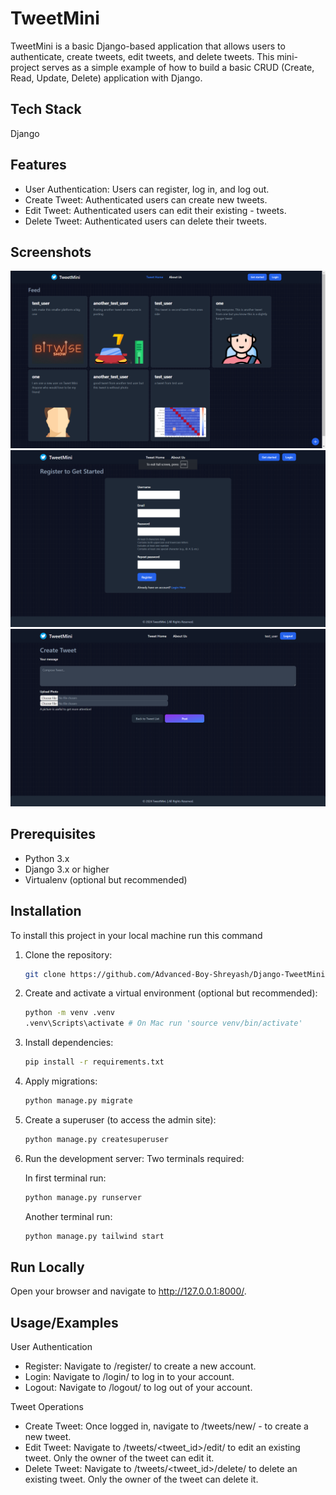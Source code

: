 # TweetMini

TweetMini is a basic Django-based application that allows users to authenticate, create tweets, edit tweets, and delete tweets. This mini-project serves as a simple example of how to build a basic CRUD (Create, Read, Update, Delete) application with Django.

## Tech Stack
Django

## Features

- User Authentication: Users can register, log in, and log out.
- Create Tweet: Authenticated users can create new tweets.
- Edit Tweet: Authenticated users can edit their existing - tweets.
- Delete Tweet: Authenticated users can delete their tweets.

## Screenshots

![Screenshot 1](home_image.png)
![Screenshot 2](register_page.png)
![Screenshot 3](tweet_create_page.png)

## Prerequisites

- Python 3.x
- Django 3.x or higher
- Virtualenv (optional but recommended)

## Installation
To install this project in your local machine run this command

1. Clone the repository:
   ```bash
   git clone https://github.com/Advanced-Boy-Shreyash/Django-TweetMini.git
   ```
2. Create and activate a virtual environment (optional but recommended):
   ```bash
   python -m venv .venv
   .venv\Scripts\activate # On Mac run 'source venv/bin/activate'
   ```
3. Install dependencies:
   ```bash
   pip install -r requirements.txt
   ```
4. Apply migrations:
   ```bash
   python manage.py migrate
   ```
5. Create a superuser (to access the admin site):
   ```bash
   python manage.py createsuperuser
   ```
6. Run the development server:
Two terminals required:

   In first terminal run:
   ```bash
   python manage.py runserver
   ```
   Another terminal run:
   ```bash
   python manage.py tailwind start
   ```

## Run Locally
Open your browser and navigate to http://127.0.0.1:8000/.

## Usage/Examples

User Authentication
- Register: Navigate to /register/ to create a new account.
- Login: Navigate to /login/ to log in to your account.
- Logout: Navigate to /logout/ to log out of your account.

Tweet Operations
- Create Tweet: Once logged in, navigate to /tweets/new/ - to create a new tweet.
- Edit Tweet: Navigate to /tweets/<tweet_id>/edit/ to edit an existing tweet. Only the owner of the tweet can edit it.
- Delete Tweet: Navigate to /tweets/<tweet_id>/delete/ to delete an existing tweet. Only the owner of the tweet can delete it.